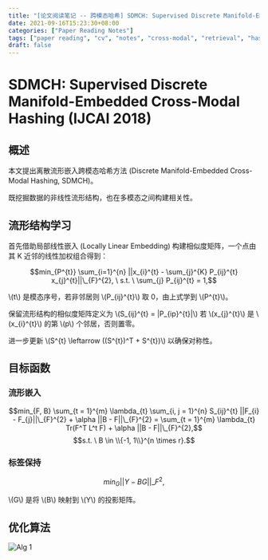 ```yaml
---
title: "[论文阅读笔记 -- 跨模态哈希] SDMCH: Supervised Discrete Manifold-Embeded (IJCAI 2018)"
date: 2021-09-16T15:23:30+08:00
categories: ["Paper Reading Notes"]
tags: ["paper reading", "cv", "notes", "cross-modal", "retrieval", "hashing", "manifold"]
draft: false
---
```


# SDMCH: Supervised Discrete Manifold-Embedded Cross-Modal Hashing (IJCAI 2018)

## 概述

本文提出离散流形嵌入跨模态哈希方法 (Discrete Manifold-Embedded Cross-Modal Hashing, SDMCH)。  

既挖掘数据的非线性流形结构，也在多模态之间构建相关性。  

## 流形结构学习

首先借助局部线性嵌入 (Locally Linear Embedding) 构建相似度矩阵，一个点由其 K 近邻的线性加权组合得到：  

$$min_{P^{t}} \sum_{i=1}^{n} ||x_{i}^{t} - \sum_{j}^{K} P_{ij}^{t} x_{j}^{t}||\_{F}^{2}, \ s.t. \ \sum_{j} P_{ij}^{t} = 1,$$

\\(t\\) 是模态序号，若非邻居则 \\(P_{ij}^{t}\\) 取 0，由上式学到 \\(P^{t}\\)。

保留流形结构的相似度矩阵定义为 \\(S_{ij}^{t} = |P_{ip}^{t}|\\) 若 \\(x_{j}^{t}\\) 是 \\(x_{i}^{t}\\) 的第 \\(p\\) 个邻居，否则置零。  

进一步更新 \\(S^{t} \leftarrow ((S^{t})^T + S^{t})\\) 以确保对称性。  

## 目标函数

### 流形嵌入

$$min_{F, B} \sum_{t = 1}^{m} \lambda_{t} \sum_{i, j = 1}^{n} S_{ij}^{t} ||F_{i} - F_{j}||\_{F}^{2} + \alpha ||B - F||\_{F}^{2} = \sum_{t = 1}^{m} \lambda_{t} Tr(F^T L^t F) + \alpha ||B - F||\_{F}^{2},$$
$$s.t. \ B \in \\{-1, 1\\}^{n \times r}.$$

### 标签保持

$$min_{G} ||Y - BG||\_{F}^{2},$$

\\(G\\) 是将 \\(B\\) 映射到 \\(Y\\) 的投影矩阵。  

## 优化算法

![Alg 1](/images/2021/PRN98/A1.png)
